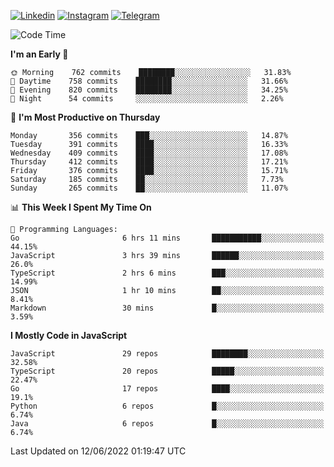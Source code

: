 [![Linkedin](https://img.shields.io/badge/-Archie-blue?style=flat-square&labelColor=gray&logo=Linkedin&logoColor=white&link=https://www.linkedin.com/in/archisdi)](https://www.linkedin.com/in/archisdi)
[![Instagram](https://img.shields.io/badge/-@archisdi-orange?style=flat-square&labelColor=gray&logo=Instagram&logoColor=white&link=https://www.instagram.com/archisdi)](https://www.instagram.com/archisdi)
[![Telegram](https://img.shields.io/badge/-aai-informational?style=flat-square&labelColor=gray&logo=telegram&logoColor=white&link=https://t.me/archisdi)](https://t.me/archisdi)

<!--START_SECTION:waka-->
![Code Time](http://img.shields.io/badge/Code%20Time-0%20secs-blue)

**I'm an Early 🐤** 

```text
🌞 Morning    762 commits    ████████░░░░░░░░░░░░░░░░░   31.83% 
🌆 Daytime    758 commits    ████████░░░░░░░░░░░░░░░░░   31.66% 
🌃 Evening    820 commits    ████████░░░░░░░░░░░░░░░░░   34.25% 
🌙 Night      54 commits     ░░░░░░░░░░░░░░░░░░░░░░░░░   2.26%

```
📅 **I'm Most Productive on Thursday** 

```text
Monday       356 commits    ███░░░░░░░░░░░░░░░░░░░░░░   14.87% 
Tuesday      391 commits    ████░░░░░░░░░░░░░░░░░░░░░   16.33% 
Wednesday    409 commits    ████░░░░░░░░░░░░░░░░░░░░░   17.08% 
Thursday     412 commits    ████░░░░░░░░░░░░░░░░░░░░░   17.21% 
Friday       376 commits    ████░░░░░░░░░░░░░░░░░░░░░   15.71% 
Saturday     185 commits    ██░░░░░░░░░░░░░░░░░░░░░░░   7.73% 
Sunday       265 commits    ██░░░░░░░░░░░░░░░░░░░░░░░   11.07%

```


📊 **This Week I Spent My Time On** 

```text
💬 Programming Languages: 
Go                       6 hrs 11 mins       ███████████░░░░░░░░░░░░░░   44.15% 
JavaScript               3 hrs 39 mins       ██████░░░░░░░░░░░░░░░░░░░   26.0% 
TypeScript               2 hrs 6 mins        ███░░░░░░░░░░░░░░░░░░░░░░   14.99% 
JSON                     1 hr 10 mins        ██░░░░░░░░░░░░░░░░░░░░░░░   8.41% 
Markdown                 30 mins             █░░░░░░░░░░░░░░░░░░░░░░░░   3.59%

```

**I Mostly Code in JavaScript** 

```text
JavaScript               29 repos            ████████░░░░░░░░░░░░░░░░░   32.58% 
TypeScript               20 repos            █████░░░░░░░░░░░░░░░░░░░░   22.47% 
Go                       17 repos            ████░░░░░░░░░░░░░░░░░░░░░   19.1% 
Python                   6 repos             █░░░░░░░░░░░░░░░░░░░░░░░░   6.74% 
Java                     6 repos             █░░░░░░░░░░░░░░░░░░░░░░░░   6.74%

```



 Last Updated on 12/06/2022 01:19:47 UTC
<!--END_SECTION:waka-->